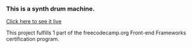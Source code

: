 ### This is a synth drum machine.

[Click here to see it live](https://macrotentional.github.io/synth-machine/)

This project fulfills 1 part of the freecodecamp.org Front-end Frameworks certification program.